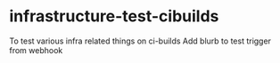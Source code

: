 # infrastructure-test-cibuilds
To test various infra related things on ci-builds
Add blurb to test trigger from  webhook
